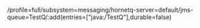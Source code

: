 
/profile=full/subsystem=messaging/hornetq-server=default/jms-queue=TestQ/:add(entries=["java:/TestQ"],durable=false)
